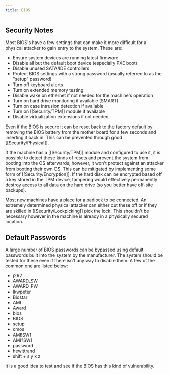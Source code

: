 ```yaml
---
title: BIOS
---
```


## Security Notes

Most BIOS's have a few settings that can make it more difficult for a physical
attacker to gain entry to the system. These are:

* Ensure system devices are running latest firmware
* Disable all but the default boot device (especially PXE boot)
* Disable unused SATA/IDE controllers
* Protect BIOS settings with a strong password (usually referred to as the "setup" password)
* Turn off keyboard alerts
* Turn on extended memory testing
* Disable wake on ethernet if not needed for the machine's operation
* Turn on hard drive monitoring if available (SMART)
* Turn on case intrusion detection if available
* Turn on [[Security/TPM]] module if available
* Disable virtualization extensions if not needed

Even if the BIOS is secure it can be reset back to the factory default by
removing the BIOS battery from the mother board for a few seconds and inserting
it back in. This can be prevented through good [[Security/Physical]].

If the machine has a [[Security/TPM]] module and configured to use it, it is
possible to detect these kinds of resets and prevent the system from booting
into the OS afterwards, however, it won't protect against an attacker from
booting their own OS. This can be mitigated by implementing some form of
[[Security/Encryption]]. If the hard disk can be encrypted based off a key
stored in the TPM device, tampering would effectively permanently destroy
access to all data on the hard drive (so you better have off-site backups).

Most new machines have a place for a padlock to be connected. An extremely
determined physical attacker can either cut these off or if they are skilled in
[[Security/Lockpicking]] pick the lock. This shouldn't be necessary however in
the machine is already in a physically secured location.

## Default Passwords

A large number of BIOS passwords can be bypassed using default passwords built
into the system by the manufacturer. The system should be tested for these even
if there isn't any way to disable them. A few of the common one are listed
below:

* j262
* AWARD_SW
* AWARD_PW
* lkwpeter
* Biostar
* AMI
* Award
* bios
* BIOS
* setup
* cmos
* AMI!SW1
* AMI?SW1
* password
* hewittrand
* shift + s y x z

It is a good idea to test and see if the BIOS has this kind of vulnerability.

